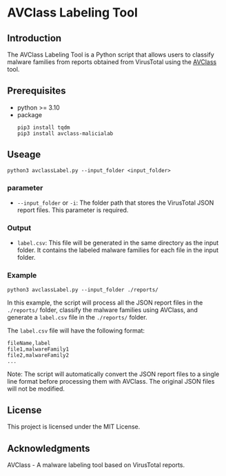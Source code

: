 # AVClass Labeling Tool

## Introduction
The AVClass Labeling Tool is a Python script that allows users to classify malware families from reports obtained from VirusTotal using the [AVClass]((https://github.com/malicialab/avclass.git)) tool.

## Prerequisites
* python >= 3.10
* package
  ```cmd=
  pip3 install tqdm
  pip3 install avclass-malicialab
  ```

## Useage
```python=
python3 avclassLabel.py --input_folder <input_folder>
```
### parameter
* `--input_folder` or `-i`: The folder path that stores the VirusTotal JSON report files. This parameter is required.

### Output
* `label.csv`: This file will be generated in the same directory as the input folder. It contains the labeled malware families for each file in the input folder.

### Example
```python=
python3 avclassLabel.py --input_folder ./reports/
```
In this example, the script will process all the JSON report files in the `./reports/` folder, classify the malware families using AVClass, and generate a `label.csv` file in the `./reports/` folder.

The `label.csv` file will have the following format:
```
fileName,label
file1,malwareFamily1
file2,malwareFamily2
...
```
Note: The script will automatically convert the JSON report files to a single line format before processing them with AVClass. The original JSON files will not be modified.

## License
This project is licensed under the MIT License.

## Acknowledgments
AVClass - A malware labeling tool based on VirusTotal reports.
